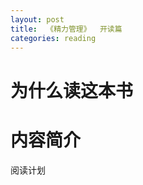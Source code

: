 ```yaml
---
layout: post
title:  《精力管理》  开读篇
categories: reading
---
```


# 为什么读这本书


# 内容简介


阅读计划
<!--stackedit_data:
eyJoaXN0b3J5IjpbLTE4NTI2OTcxMDcsLTExMjcyODE2NjldfQ
==
-->